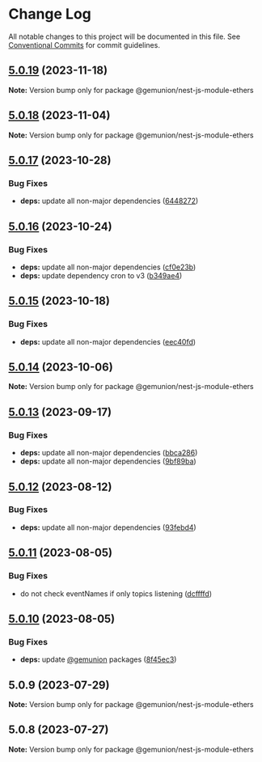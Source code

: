 # Change Log

All notable changes to this project will be documented in this file.
See [Conventional Commits](https://conventionalcommits.org) for commit guidelines.

## [5.0.19](https://github.com/gemunion/ethers-packages/compare/@gemunion/nest-js-module-ethers@5.0.18...@gemunion/nest-js-module-ethers@5.0.19) (2023-11-18)

**Note:** Version bump only for package @gemunion/nest-js-module-ethers

## [5.0.18](https://github.com/gemunion/ethers-packages/compare/@gemunion/nest-js-module-ethers@5.0.17...@gemunion/nest-js-module-ethers@5.0.18) (2023-11-04)

**Note:** Version bump only for package @gemunion/nest-js-module-ethers

## [5.0.17](https://github.com/gemunion/ethers-packages/compare/@gemunion/nest-js-module-ethers@5.0.16...@gemunion/nest-js-module-ethers@5.0.17) (2023-10-28)

### Bug Fixes

- **deps:** update all non-major dependencies ([6448272](https://github.com/gemunion/ethers-packages/commit/644827290b2ebb3d64d38eb41c0a118b397f4551))

## [5.0.16](https://github.com/gemunion/ethers-packages/compare/@gemunion/nest-js-module-ethers@5.0.15...@gemunion/nest-js-module-ethers@5.0.16) (2023-10-24)

### Bug Fixes

- **deps:** update all non-major dependencies ([cf0e23b](https://github.com/gemunion/ethers-packages/commit/cf0e23b6d1047893803ba2bbee43b3e3f743589f))
- **deps:** update dependency cron to v3 ([b349ae4](https://github.com/gemunion/ethers-packages/commit/b349ae4314f5ab6657a7340ff40055eaa5394ebe))

## [5.0.15](https://github.com/gemunion/ethers-packages/compare/@gemunion/nest-js-module-ethers@5.0.14...@gemunion/nest-js-module-ethers@5.0.15) (2023-10-18)

### Bug Fixes

- **deps:** update all non-major dependencies ([eec40fd](https://github.com/gemunion/ethers-packages/commit/eec40fd41c4f63e1a8bff09c69171e5488446579))

## [5.0.14](https://github.com/gemunion/ethers-packages/compare/@gemunion/nest-js-module-ethers@5.0.13...@gemunion/nest-js-module-ethers@5.0.14) (2023-10-06)

**Note:** Version bump only for package @gemunion/nest-js-module-ethers

## [5.0.13](https://github.com/gemunion/ethers-packages/compare/@gemunion/nest-js-module-ethers@5.0.12...@gemunion/nest-js-module-ethers@5.0.13) (2023-09-17)

### Bug Fixes

- **deps:** update all non-major dependencies ([bbca286](https://github.com/gemunion/ethers-packages/commit/bbca2860535a0259033139f3f49322bb19b773d2))
- **deps:** update all non-major dependencies ([9bf89ba](https://github.com/gemunion/ethers-packages/commit/9bf89ba7ba043bc6ac6214b5a64b7235565d644f))

## [5.0.12](https://github.com/gemunion/ethers-packages/compare/@gemunion/nest-js-module-ethers@5.0.11...@gemunion/nest-js-module-ethers@5.0.12) (2023-08-12)

### Bug Fixes

- **deps:** update all non-major dependencies ([93febd4](https://github.com/gemunion/ethers-packages/commit/93febd463a146c1aa2ad0909bd7ad0ea47e024c3))

## [5.0.11](https://github.com/gemunion/ethers-packages/compare/@gemunion/nest-js-module-ethers@5.0.10...@gemunion/nest-js-module-ethers@5.0.11) (2023-08-05)

### Bug Fixes

- do not check eventNames if only topics listening ([dcffffd](https://github.com/gemunion/ethers-packages/commit/dcffffd8fa9ab6ad6da4af68388416fed444f882))

## [5.0.10](https://github.com/gemunion/ethers-packages/compare/@gemunion/nest-js-module-ethers@5.0.9...@gemunion/nest-js-module-ethers@5.0.10) (2023-08-05)

### Bug Fixes

- **deps:** update [@gemunion](https://github.com/gemunion) packages ([8f45ec3](https://github.com/gemunion/ethers-packages/commit/8f45ec35ef82653b3258b24544b035aca7a221bf))

## 5.0.9 (2023-07-29)

**Note:** Version bump only for package @gemunion/nest-js-module-ethers

## 5.0.8 (2023-07-27)

**Note:** Version bump only for package @gemunion/nest-js-module-ethers
